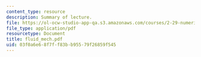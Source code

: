 ```yaml
---
content_type: resource
description: Summary of lecture.
file: https://ol-ocw-studio-app-qa.s3.amazonaws.com/courses/2-29-numerical-marine-hydrodynamics-13-024-spring-2003/03f0a6e68f7ff83bb95579f26859f545_fluid_mech.pdf
file_type: application/pdf
resourcetype: Document
title: fluid_mech.pdf
uid: 03f0a6e6-8f7f-f83b-b955-79f26859f545
---
```

